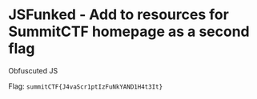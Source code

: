 # JSFunked - Add to resources for SummitCTF homepage as a second flag
Obfuscuted JS


Flag: ``summitCTF{J4vaScr1ptIzFuNkYAND1H4t3It}``
